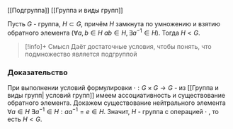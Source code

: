 [[Подгруппа]] [[Группа и виды групп]]

Пусть $G$ - группа, $H \subset G$, причём $H$ замкнута по умножению и взятию обратного элемента ($\forall a,b \in H \  ab \in H, \exists a^{-1} \in H$). Тогда $H < G$.

>[!info]+ Смысл
> Даёт достаточные условия, чтобы понять, что подмножество является подгруппой
### Доказательство
При выполнении условий формулировки $\cdot : G \times G \rightarrow G$ - из [[Группа и виды групп| условий групп]] имеем ассоциативность и существование обратного элемента. Докажем существование нейтрального элемента $\forall a \in H \ \exists a^{-1} \in H : aa^{-1} = e \in H$.
Значит, $H$ - группа с операцией $\cdot$ , то есть $H < G$.


